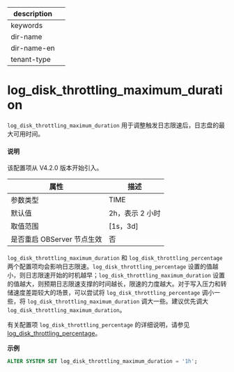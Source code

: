 |description||
|---|---|
|keywords||
|dir-name||
|dir-name-en||
|tenant-type||

# log_disk_throttling_maximum_duration

`log_disk_throttling_maximum_duration` 用于调整触发日志限速后，日志盘的最大可用时间。

<main id="notice" type='explain'>
<h4>说明</h4>
<p>该配置项从 V4.2.0 版本开始引入。</p>
</main>

| **属性** | **描述** |
| --- | --- |
| 参数类型 | TIME |
| 默认值 | 2h，表示 2 小时 |
| 取值范围 | [1s，3d] |
| 是否重启 OBServer 节点生效 | 否 |

`log_disk_throttling_maximum_duration` 和 `log_disk_throttling_percentage` 两个配置项均会影响日志限速。`log_disk_throttling_percentage` 设置的值越小，则日志限速开始的时机越早；`log_disk_throttling_maximum_duration` 设置的值越大，则预期日志限速支撑的时间越长，限速的力度越大。对于写入压力和转储速度差距较大的场景，可以尝试将 `log_disk_throttling_percentage` 调小一些，将 `log_disk_throttling_maximum_duration` 调大一些。建议优先调大 `log_disk_throttling_maximum_duration`。

有关配置项 `log_disk_throttling_percentage` 的详细说明，请参见 [log_disk_throttling_percentage](4500.log_disk_throttling_percentage.md)。

**示例**

```sql
ALTER SYSTEM SET log_disk_throttling_maximum_duration = '1h';
```
